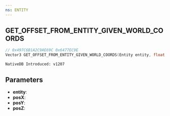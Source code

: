 ```yaml
---
ns: ENTITY
---
```

## GET_OFFSET_FROM_ENTITY_GIVEN_WORLD_COORDS

```c
// 0x497C6B1A2C9AE69C 0x6477EC9E
Vector3 GET_OFFSET_FROM_ENTITY_GIVEN_WORLD_COORDS(Entity entity, float posX, float posY, float posZ);
```

```
NativeDB Introduced: v1207
```

## Parameters
* **entity**:
* **posX**:
* **posY**:
* **posZ**:
